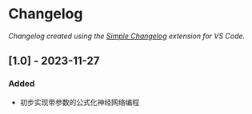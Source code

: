 # Changelog

*Changelog created using the [Simple Changelog](https://marketplace.visualstudio.com/items?itemName=tobiaswaelde.vscode-simple-changelog) extension for VS Code.*

## [1.0] - 2023-11-27
### Added
- 初步实现带参数的公式化神经网络编程